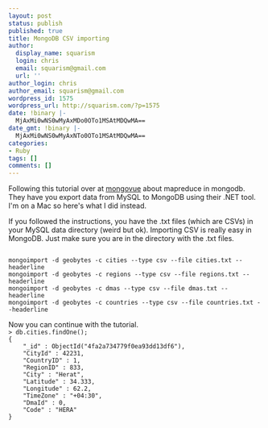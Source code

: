 ```yaml
---
layout: post
status: publish
published: true
title: MongoDB CSV importing
author:
  display_name: squarism
  login: chris
  email: squarism@gmail.com
  url: ''
author_login: chris
author_email: squarism@gmail.com
wordpress_id: 1575
wordpress_url: http://squarism.com/?p=1575
date: !binary |-
  MjAxMi0wNS0wMyAxMDo0OTo1MSAtMDQwMA==
date_gmt: !binary |-
  MjAxMi0wNS0wMyAxNTo0OTo1MSAtMDQwMA==
categories:
- Ruby
tags: []
comments: []
---
```

<p>Following this tutorial over at <a href="http://www.mongovue.com/2010/11/03/yet-another-mongodb-map-reduce-tutorial/">mongovue</a> about mapreduce in mongodb.  They have you export data from MySQL to MongoDB using their .NET tool.  I'm on a Mac so here's what I did instead.</p>
<p>If you followed the instructions, you have the .txt files (which are CSVs) in your MySQL data directory (weird but ok).  Importing CSV is really easy in MongoDB.  Just make sure you are in the directory with the .txt files.</p>
<p><code>
mongoimport -d geobytes -c cities --type csv --file cities.txt --headerline
mongoimport -d geobytes -c regions --type csv --file regions.txt --headerline
mongoimport -d geobytes -c dmas --type csv --file dmas.txt --headerline
mongoimport -d geobytes -c countries --type csv --file countries.txt --headerline
</code></p>
<p>Now you can continue with the tutorial.
<code>
> db.cities.findOne();
{
	"_id" : ObjectId("4fa2a734779f0ea93dd13df6"),
	"CityId" : 42231,
	"CountryID" : 1,
	"RegionID" : 833,
	"City" : "Herat",
	"Latitude" : 34.333,
	"Longitude" : 62.2,
	"TimeZone" : "+04:30",
	"DmaId" : 0,
	"Code" : "HERA"
}
</code></p>
